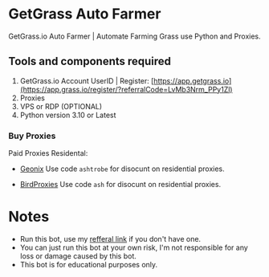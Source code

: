 # GetGrass Auto Farmer
GetGrass.io Auto Farmer | Automate Farming Grass use Python and Proxies.
## Tools and components required
1. GetGrass.io Account UserID | Register: [https://app.getgrass.io](https://app.grass.io/register/?referralCode=LvMb3Nrm_PPy1Zl)
2. Proxies
3. VPS or RDP (OPTIONAL)
4. Python version 3.10 or Latest
### Buy Proxies
Paid Proxies Residental: 
- [Geonix](https://geonix.com/?partner_link=7w04Ij8gwl) Use code ```ashtrobe``` for disocunt on residential proxies.

- [BirdProxies](https://www.birdproxies.com/@ash) Use code ```ash``` for disocunt on residential proxies.

# Notes
- Run this bot, use my [refferal link](https://app.grass.io/register/?referralCode=LvMb3Nrm_PPy1Zl) if you don't have one.
- You can just run this bot at your own risk, I'm not responsible for any loss or damage caused by this bot.
- This bot is for educational purposes only.
